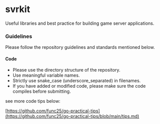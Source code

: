 # svrkit

Useful libraries and best practice for building game server applications.

### Guidelines

Please follow the repository guidelines and standards mentioned below.


#### Code

- Please use the directory structure of the repository.
- Use meaningful variable names.
- Strictly use snake_case (underscore_separated)  in filenames.
- If you have added or modified code, please make sure the code compiles before submitting.

see more code tips below:

[https://github.com/func25/go-practical-tips](https://github.com/func25/go-practical-tips/blob/main/tips.md)
